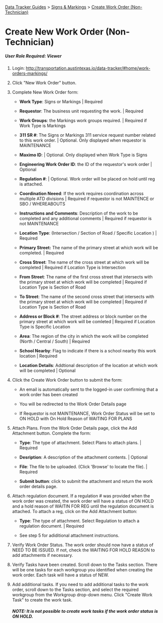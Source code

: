 [Data Tracker Guides](https://github.com/cityofaustin/data-tracker-guides) > [Signs & Markings](https://github.com/cityofaustin/data-tracker-guides/tree/master/signsmarkings) > [Create Work Order (Non-Technician)](https://github.com/cityofaustin/data-tracker-guides/blob/master/signsmarkings/create_work_order_non_tech.md)

#  Create New Work Order (Non-Technician)
##### User Role Required: Viewer

1. Login: http://transportation.austintexas.io/data-tracker/#home/work-orders-markings/
2. Click "New Work Order" button.
3. Complete New Work Order form:
    - **Work Type**: Signs or Markings | Required
    
    - **Requestor**: The business unit requesting the work.  | Required
    
    - **Work Groups**: the Markings work groups required. | Required if Work Type is Markings
    
    - **311 SR #**: The Signs or Markings 311 service request number related to this work order. | Optional. Only displayed when requestor is MAINTENANCE
    
    - **Maximo ID**: | Optional. Only displayed when Work Type is Signs
    
    - **Engineering Work Order ID**: the ID of the requestor's work order | Optional
    
    - **Regulation #**: | Optional. Work order will be placed on hold until reg is attached.
    
    - **Coordination Neeed**: If the work requires coordination across multiple ATD divisions | Required if requestor is not MAINTENCE or SBO / WHEREABOUTS
    
    - **Instructions and Comments**: Description of the work to be completed and any additional comments | Required if requestor is not MAINTENANCE

    - **Location Type**: (Intersection / Section of Road / Specific Location ) | Required
    
    - **Primary Street:** The name of the primary street at which work will be completed. | Required
    
    - **Cross Street**: The name of the cross street at which work will be completed | Required if Location Type is Intersection
    
    - **From Street**: The name of the first cross street that intersects with the primary street at which work will be completed | Required if Location Type is Section of Road
    
    - **To Street**: The name of the second cross street that intersects with the primary street at which work will be completed | Required if Location Type is Section of Road

    - **Address or Block #**: The street address or block number on the primary street at which work will be comleted | Required if Location Type is Specific Location
    
    - **Area**: The region of the city in which the work will be completed (North / Central / South) | Required
    
    - **School Nearby**: Flag to indicate if there is a school nearby this work location | Required
    
    - **Location Details**: Addtional description of the location at which work will be completed | Optional

4. Click the Create Work Order button to submit the form:
    - An email is automatically sent to the logged-in user confirming that a work order has been created
    
    - You will be redirected to the Work Order Details page
    
    - If Requestor is not MAINTENANCE, Work Order Status will be set to ON HOLD with On Hold Reason of WAITING FOR PLANS

5. Attach Plans. From the Work Order Details page, click the Add Attachment button. Complete the form:
    - **Type**: The type of attachment. Select Plans to attach plans. | Required

    - **Desription**: A description of the attachment contents. | Optional

    - **File**: The file to be uploaded. (Click 'Browse' to locate the file). | Required

    - **Submit button**: click to submit the attachment and return the work order details page.

6. Attach regulation document. If a regulation # was provided when the work order was created, the work order will have  a status of ON HOLD and a hold reason of WAITIN FOR REG until the regulation document is attached. To attach a reg, click on the Add Attachment button:
    - **Type**: The type of attachment. Select Regulation to attach a regulation document. | Required
    
    - See step 5 for adiditional attachment instructions.

7. Verify Work Order Status. The work order should now have a status of NEED TO BE ISSUED. If not, check the WAITING FOR HOLD REASON to add attachments if necessary.

8. Verify Tasks have been created. Scroll down to the Tasks section. There will be one tasks for each workgroup you identified when creating the work order. Each task will have a status of NEW.

9. Add additional tasks. If you need to add additional tasks to the work order, scroll down to the Tasks section, and select the required workgroup from the Workgroup drop-down menu. Click "Create Work Task" to create the work task.

    ##### NOTE: It is not possible to create work tasks if the work order status is ON HOLD.

